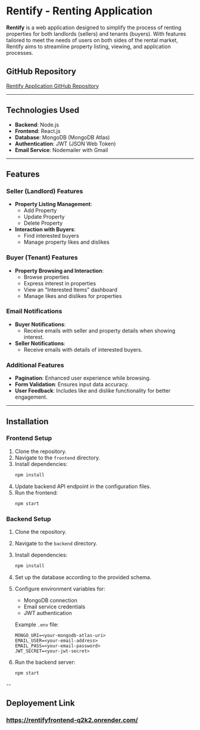 # Rentify - Renting Application

**Rentify** is a web application designed to simplify the process of renting properties for both landlords (sellers) and tenants (buyers). With features tailored to meet the needs of users on both sides of the rental market, Rentify aims to streamline property listing, viewing, and application processes.

## GitHub Repository
[Rentify Application GitHub Repository](https://github.com/madhumedisetty/Rentify-Application-.git)

---

## Technologies Used
- **Backend**: Node.js  
- **Frontend**: React.js  
- **Database**: MongoDB (MongoDB Atlas)  
- **Authentication**: JWT (JSON Web Token)  
- **Email Service**: Nodemailer with Gmail

---


## Features
### Seller (Landlord) Features
- **Property Listing Management**:
  - Add Property
  - Update Property
  - Delete Property
- **Interaction with Buyers**:
  - Find interested buyers
  - Manage property likes and dislikes

### Buyer (Tenant) Features
- **Property Browsing and Interaction**:
  - Browse properties
  - Express interest in properties
  - View an "Interested Items" dashboard
  - Manage likes and dislikes for properties

### Email Notifications
- **Buyer Notifications**:
  - Receive emails with seller and property details when showing interest.
- **Seller Notifications**:
  - Receive emails with details of interested buyers.

### Additional Features
- **Pagination**: Enhanced user experience while browsing.
- **Form Validation**: Ensures input data accuracy.
- **User Feedback**: Includes like and dislike functionality for better engagement.

---

## Installation
### Frontend Setup
1. Clone the repository.
2. Navigate to the `frontend` directory.
3. Install dependencies:
   ```bash
   npm install
   ```
4. Update backend API endpoint in the configuration files.
5. Run the frontend:
   ```bash
   npm start
   ```

### Backend Setup
1. Clone the repository.
2. Navigate to the `backend` directory.
3. Install dependencies:
   ```bash
   npm install
   ```
4. Set up the database according to the provided schema.
5. Configure environment variables for:
   - MongoDB connection
   - Email service credentials
   - JWT authentication

   Example `.env` file:
   ```env
   MONGO_URI=<your-mongodb-atlas-uri>
   EMAIL_USER=<your-email-address>
   EMAIL_PASS=<your-email-password>
   JWT_SECRET=<your-jwt-secret>
   ```

6. Run the backend server:
   ```bash
   npm start
   ```

--



## Deployement Link
### https://rentifyfrontend-q2k2.onrender.com/
